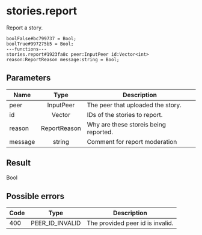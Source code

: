 # stories.report
Report a story.

```
boolFalse#bc799737 = Bool;
boolTrue#997275b5 = Bool;
---functions---
stories.report#1923fa8c peer:InputPeer id:Vector<int> reason:ReportReason message:string = Bool;
```

## Parameters
| Name | Type | Description |
| ---- | :----: | ----------- |
| peer | InputPeer | The peer that uploaded the story. |
| id | Vector<int> | IDs of the stories to report. |
| reason | ReportReason | Why are these storeis being reported. |
| message | string | Comment for report moderation |


## Result
Bool

## Possible errors
| Code | Type | Description |
| ---- | :----: | ----------- |
| 400 | PEER_ID_INVALID | The provided peer id is invalid. |

